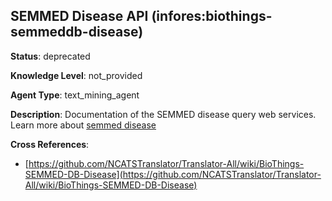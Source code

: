 [//]: # (DO NOT MANUALLY EDIT THIS FILE. IT IS GENERATED FROM A TEMPLATE.)

## SEMMED Disease API (infores:biothings-semmeddb-disease)

**Status**: deprecated
  
**Knowledge Level**: not_provided
  
**Agent Type**: text_mining_agent

**Description**: Documentation of the SEMMED disease query web services.  Learn more about [semmed disease](http://pending.biothings.io/semmed)

**Cross References**:

- [https://github.com/NCATSTranslator/Translator-All/wiki/BioThings-SEMMED-DB-Disease](https://github.com/NCATSTranslator/Translator-All/wiki/BioThings-SEMMED-DB-Disease)

